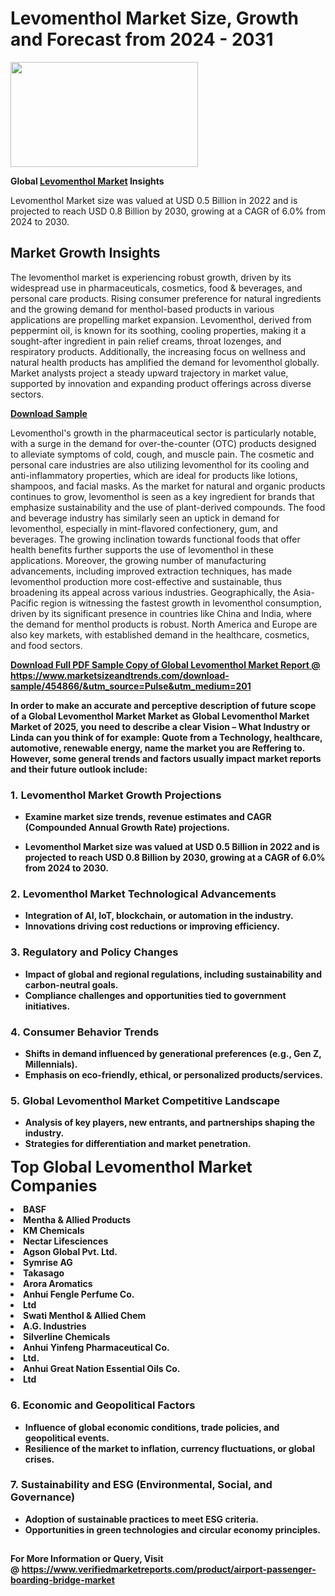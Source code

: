 <H1>Levomenthol Market Size, Growth and Forecast from 2024 - 2031</H1><img class="aligncenter size-medium wp-image-584254" src="https://thirdeyenews.in/wp-content/uploads/2024/09/Global-Market-Research-300x168.jpeg" alt="" width="300" height="168" /><p><strong>Global&nbsp;<a href="https://www.marketsizeandtrends.com/download-sample/454866/&amp;utm_source=Pulse&amp;utm_medium=201">Levomenthol Market</a> Insights</strong></p><p>Levomenthol Market size was valued at USD 0.5 Billion in 2022 and is projected to reach USD 0.8 Billion by 2030, growing at a CAGR of 6.0% from 2024 to 2030.</p><p><h2>Market Growth Insights</h2> <p>The levomenthol market is experiencing robust growth, driven by its widespread use in pharmaceuticals, cosmetics, food & beverages, and personal care products. Rising consumer preference for natural ingredients and the growing demand for menthol-based products in various applications are propelling market expansion. Levomenthol, derived from peppermint oil, is known for its soothing, cooling properties, making it a sought-after ingredient in pain relief creams, throat lozenges, and respiratory products. Additionally, the increasing focus on wellness and natural health products has amplified the demand for levomenthol globally. Market analysts project a steady upward trajectory in market value, supported by innovation and expanding product offerings across diverse sectors.</p> <p><strong><a href="#">Download Sample</a></strong></p> <p>Levomenthol's growth in the pharmaceutical sector is particularly notable, with a surge in the demand for over-the-counter (OTC) products designed to alleviate symptoms of cold, cough, and muscle pain. The cosmetic and personal care industries are also utilizing levomenthol for its cooling and anti-inflammatory properties, which are ideal for products like lotions, shampoos, and facial masks. As the market for natural and organic products continues to grow, levomenthol is seen as a key ingredient for brands that emphasize sustainability and the use of plant-derived compounds. The food and beverage industry has similarly seen an uptick in demand for levomenthol, especially in mint-flavored confectionery, gum, and beverages. The growing inclination towards functional foods that offer health benefits further supports the use of levomenthol in these applications. Moreover, the growing number of manufacturing advancements, including improved extraction techniques, has made levomenthol production more cost-effective and sustainable, thus broadening its appeal across various industries. Geographically, the Asia-Pacific region is witnessing the fastest growth in levomenthol consumption, driven by its significant presence in countries like China and India, where the demand for menthol products is robust. North America and Europe are also key markets, with established demand in the healthcare, cosmetics, and food sectors.</p> <p><strong><a href="#"></p><p><span class=""><strong>Download Full PDF Sample Copy of Global Levomenthol Market Report</strong> @ <a href="https://www.marketsizeandtrends.com/download-sample/454866/&amp;utm_source=Pulse&amp;utm_medium=201" target="_blank">https://www.marketsizeandtrends.com/download-sample/454866/&amp;utm_source=Pulse&amp;utm_medium=201</a></span></p><p>In order to make an accurate and perceptive description of future scope of a Global&nbsp;Levomenthol Market Market as Global&nbsp;Levomenthol Market Market of 2025, you need to describe a clear Vision &ndash; What Industry or Linda can you think of for example: Quote from a Technology, healthcare, automotive, renewable energy, name the market you are Reffering to. However, some general trends and factors usually impact market reports and their future outlook include:</p><h3>1.&nbsp;<strong>Levomenthol Market Growth Projections</strong></h3><ul><li>Examine market size trends, revenue estimates and CAGR (Compounded Annual Growth Rate) projections.</li><li><p>Levomenthol Market size was valued at USD 0.5 Billion in 2022 and is projected to reach USD 0.8 Billion by 2030, growing at a CAGR of 6.0% from 2024 to 2030.</p></li></ul><h3>2.&nbsp;<strong>Levomenthol Market Technological Advancements</strong></h3><ul><li>Integration of AI, IoT, blockchain, or automation in the industry.</li><li>Innovations driving cost reductions or improving efficiency.</li></ul><h3>3.&nbsp;<strong>Regulatory and Policy Changes</strong></h3><ul><li>Impact of global and regional regulations, including sustainability and carbon-neutral goals.</li><li>Compliance challenges and opportunities tied to government initiatives.</li></ul><h3>4.&nbsp;<strong>Consumer Behavior Trends</strong></h3><ul><li>Shifts in demand influenced by generational preferences (e.g., Gen Z, Millennials).</li><li>Emphasis on eco-friendly, ethical, or personalized products/services.</li></ul><h3>5.&nbsp;<strong>Global Levomenthol Market Competitive Landscape</strong></h3><ul><li>Analysis of key players, new entrants, and partnerships shaping the industry.</li><li>Strategies for differentiation and market penetration.</li></ul><p data-pm-slice="1 1 []"><span style="color: inherit; font-family: inherit; font-size: 25px;">Top Global Levomenthol Market Companies</span></p><div class="" data-test-id=""><p><li>BASF</li><li> Mentha & Allied Products</li><li> KM Chemicals</li><li> Nectar Lifesciences</li><li> Agson Global Pvt. Ltd.</li><li> Symrise AG</li><li> Takasago</li><li> Arora Aromatics</li><li> Anhui Fengle Perfume Co.</li><li>Ltd</li><li> Swati Menthol & Allied Chem</li><li> A.G. Industries</li><li> Silverline Chemicals</li><li> Anhui Yinfeng Pharmaceutical Co.</li><li> Ltd.</li><li> Anhui Great Nation Essential Oils Co.</li><li>Ltd</li></p></div><h3>6.&nbsp;<strong>Economic and Geopolitical Factors</strong></h3><ul><li>Influence of global economic conditions, trade policies, and geopolitical events.</li><li>Resilience of the market to inflation, currency fluctuations, or global crises.</li></ul><h3>7.&nbsp;<strong>Sustainability and ESG (Environmental, Social, and Governance)</strong></h3><ul><li>Adoption of sustainable practices to meet ESG criteria.</li><li>Opportunities in green technologies and circular economy principles.</li></ul><h2><strong style="font-size: 14px;">For More Information or Query, Visit @&nbsp;</strong><a style="background-color: #ffffff; font-size: 14px;" href="https://www.marketsizeandtrends.com/report/levomenthol-market/" target="_blank">https://www.verifiedmarketreports.com/product/airport-passenger-boarding-bridge-market</a></h2>
